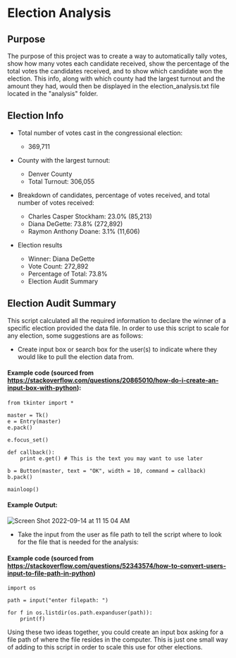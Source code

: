 # Election Analysis

## Purpose

The purpose of this project was to create a way to automatically tally votes, show how many votes each candidate received, show the percentage of the total votes the candidates received, and to show which candidate won the election. This info, along with which county had the largest turnout and the amount they had, would then be displayed in the election_analysis.txt file located in the "analysis" folder.

## Election Info

* Total number of votes cast in the congressional election:
  * 369,711

* County with the largest turnout:
  * Denver County
  * Total Turnout: 306,055

* Breakdown of candidates, percentage of votes received, and total number of votes received:  
  * Charles Casper Stockham: 23.0% (85,213)
  * Diana DeGette: 73.8% (272,892)
  * Raymon Anthony Doane: 3.1% (11,606)

* Election results
  * Winner: Diana DeGette
  * Vote Count: 272,892
  * Percentage of Total: 73.8%
  * Election Audit Summary
  
## Election Audit Summary

This script calculated all the required information to declare the winner of a specific election provided the data file. In order to use this script to scale for any election, some suggestions are as follows:

* Create input box or search box for the user(s) to indicate where they would like to pull the election data from.
#### Example code (sourced from https://stackoverflow.com/questions/20865010/how-do-i-create-an-input-box-with-python):
```
from tkinter import *

master = Tk()
e = Entry(master)
e.pack()

e.focus_set()

def callback():
    print e.get() # This is the text you may want to use later

b = Button(master, text = "OK", width = 10, command = callback)
b.pack()

mainloop()
```
#### Example Output:

![Screen Shot 2022-09-14 at 11 15 04 AM](https://user-images.githubusercontent.com/58227052/190194615-0b711ac3-fa22-4e5a-a121-589ccd721ce8.png)

* Take the input from the user as file path to tell the script where to look for the file that is needed for the analysis:
#### Example code (sourced from https://stackoverflow.com/questions/52343574/how-to-convert-users-input-to-file-path-in-python)

```
import os

path = input("enter filepath: ")

for f in os.listdir(os.path.expanduser(path)):
    print(f)

```

Using these two ideas together, you could create an input box asking for a file path of where the file resides in the computer. This is just one small way of adding to this script in order to scale this use for other elections. 
